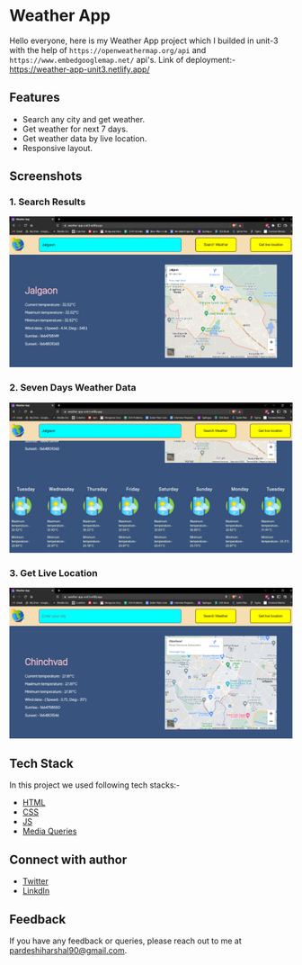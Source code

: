 # Weather App

Hello everyone, here is my Weather App project which I builded in unit-3 with the help of `https://openweathermap.org/api` and `https://www.embedgooglemap.net/` api's. Link of deployment:- https://weather-app-unit3.netlify.app/


## Features

- Search any city and get weather.
- Get weather for next 7 days.
- Get weather data by live location.
- Responsive layout.


## Screenshots

### 1. Search Results
![Search Results](./assets/homeOnePage.png)
### 2. Seven Days Weather Data
![Seven Days Weather Data](./assets/homeTwoPage.png)
### 3. Get Live Location
![Get Live Location](./assets/liveLocationPage.png)


## Tech Stack

In this project we used following tech stacks:- 
- [HTML](https://developer.mozilla.org/en-US/docs/Web/HTML)
- [CSS](https://developer.mozilla.org/en-US/docs/Web/CSS)
- [JS](https://developer.mozilla.org/en-US/docs/Web/JavaScript)
- [Media Queries](https://developer.mozilla.org/en-US/docs/Web/CSS/Media_Queries/Using_media_queries)


## Connect with author

- [Twitter](https://twitter.com/harshal258)
- [LinkdIn](https://www.linkedin.com/in/harshalpardeshi/)


## Feedback

If you have any feedback or queries, please reach out to me at pardeshiharshal90@gmail.com.
